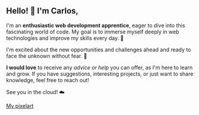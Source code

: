##  Hello! 👋 I'm Carlos,

I'm an **enthusiastic web development apprentice**, eager to dive into this fascinating world of code. My goal is to immerse myself deeply in web technologies and improve my skills every day. 🚀

I'm excited about the new opportunities and challenges ahead and ready to face the unknown without fear. 💪

**I would love** to receive any *advice or help* you can offer, as I'm here to learn and grow. If you have suggestions, interesting projects, or just want to share knowledge, feel free to reach out!

See you in the cloud! ☁️

[My pixelart](https://limoncito.surge.sh/)
